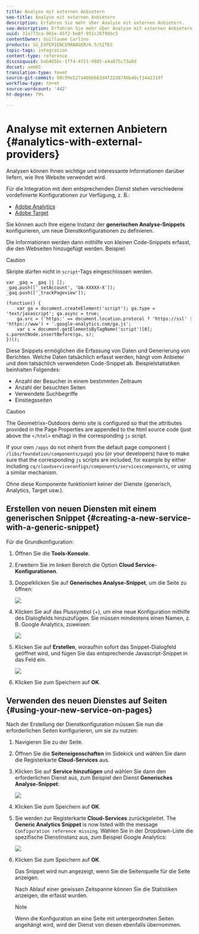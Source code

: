 ```yaml
---
title: Analyse mit externen Anbietern
seo-title: Analyse mit externen Anbietern
description: Erfahren Sie mehr über Analyse mit externen Anbietern.
seo-description: Erfahren Sie mehr über Analyse mit externen Anbietern.
uuid: 31a773ca-901e-45f2-be8f-951c26f9dbc5
contentOwner: Guillaume Carlino
products: SG_EXPERIENCEMANAGER/6.5/SITES
topic-tags: integration
content-type: reference
discoiquuid: bab465bc-1ff4-4f21-9885-e4a875c73a8d
docset: aem65
translation-type: tm+mt
source-git-commit: 90c99e527a40bb663d4f32d8746b46cf34a2319f
workflow-type: tm+mt
source-wordcount: '442'
ht-degree: 79%

---
```



# Analyse mit externen Anbietern {#analytics-with-external-providers}

Analysen können Ihnen wichtige und interessante Informationen darüber liefern, wie Ihre Website verwendet wird.

Für die Integration mit dem entsprechenden Dienst stehen verschiedene vordefinierte Konfigurationen zur Verfügung, z. B.:

* [Adobe Analytics](/help/sites-administering/adobeanalytics.md)
* [Adobe Target](/help/sites-administering/target.md)

Sie können auch Ihre eigene Instanz der **generischen Analyse-Snippets** konfigurieren, um neue Dienstkonfigurationen zu definieren.

Die Informationen werden dann mithilfe von kleinen Code-Snippets erfasst, die den Webseiten hinzugefügt werden. Beispiel:

>[!CAUTION]
>
>Skripte dürfen nicht in `script`-Tags eingeschlossen werden.

```
var _gaq = _gaq || [];
_gaq.push(['_setAccount', 'UA-XXXXX-X']);
_gaq.push(['_trackPageview']);

(function() {
    var ga = document.createElement('script'); ga.type = 'text/javascript'; ga.async = true;
    ga.src = ('https:' == document.location.protocol ? 'https://ssl' : 'https://www') + '.google-analytics.com/ga.js';
    var s = document.getElementsByTagName('script')[0]; s.parentNode.insertBefore(ga, s);
})();
```

Diese Snippets ermöglichen die Erfassung von Daten und Generierung von Berichten. Welche Daten tatsächlich erfasst werden, hängt vom Anbieter und dem tatsächlich verwendeten Code-Snippet ab. Beispielstatistiken beinhalten Folgendes:

* Anzahl der Besucher in einem bestimmten Zeitraum
* Anzahl der besuchten Seiten
* Verwendete Suchbegriffe
* Einstiegsseiten

>[!CAUTION]
>
>The Geometrixx-Outdoors demo site is configured so that the attributes provided in the Page Properties are appended to the html source code (just above the `</html>` endtag) in the corresponding `js` script.
>
>If your own `/apps` do not inherit from the default page component ( `/libs/foundation/components/page`) you (or your developers) have to make sure that the corresponding `js` scripts are included, for example by either including `cq/cloudserviceconfigs/components/servicescomponents`, or using a similar mechanism.
>
>Ohne diese Komponente funktioniert keiner der Dienste (generisch, Analytics, Target usw.).

## Erstellen von neuen Diensten mit einem generischen Snippet {#creating-a-new-service-with-a-generic-snippet}

Für die Grundkonfiguration:

1. Öffnen Sie die **Tools-Konsole**.
1. Erweitern Sie im linken Bereich die Option **Cloud Service-Konfigurationen**.
1. Doppelklicken Sie auf **Generisches Analyse-Snippet**, um die Seite zu öffnen:

   ![](assets/analytics_genericoverview.png)

1. Klicken Sie auf das Plussymbol (+), um eine neue Konfiguration mithilfe des Dialogfelds hinzuzufügen. Sie müssen mindestens einen Namen, z. B. Google Analytics, zuweisen:

   ![](assets/analytics_addconfig.png)

1. Klicken Sie auf **Erstellen**, woraufhin sofort das Snippet-Dialogfeld geöffnet wird, und fügen Sie das entsprechende Javascript-Snippet in das Feld ein.

   ![](assets/analytics_snippet.png)

1. Klicken Sie zum Speichern auf **OK**.

## Verwenden des neuen Dienstes auf Seiten {#using-your-new-service-on-pages}

Nach der Erstellung der Dienstkonfiguration müssen Sie nun die erforderlichen Seiten konfigurieren, um sie zu nutzen:

1. Navigieren Sie zu der Seite.
1. Öffnen Sie die **Seiteneigenschaften** im Sidekick und wählen Sie dann die Registerkarte **Cloud-Services** aus.
1. Klicken Sie auf **Service hinzufügen** und wählen Sie dann den erforderlichen Dienst aus, zum Beispiel den Dienst **Generisches Analyse-Snippet**:

   ![](assets/analytics_selectservice.png)

1. Klicken Sie zum Speichern auf **OK**.
1. Sie werden zur Registerkarte **Cloud-Services** zurückgeleitet. The **Generic Analytics Snippet** is now listed with the message `Configuration reference missing`. Wählen Sie in der Dropdown-Liste die spezifische Dienstinstanz aus, zum Beispiel Google Analytics:

   ![](assets/analytics_selectspecificservice.png)

1. Klicken Sie zum Speichern auf **OK**.

   Das Snippet wird nun angezeigt, wenn Sie die Seitenquelle für die Seite anzeigen.

   Nach Ablauf einer gewissen Zeitspanne können Sie die Statistiken anzeigen, die erfasst wurden.

   >[!NOTE]
   >
   >Wenn die Konfiguration an eine Seite mit untergeordneten Seiten angehängt wird, wird der Dienst von diesen ebenfalls übernommen.
